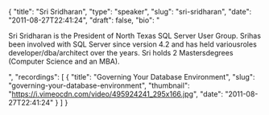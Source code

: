 {
  "title": "Sri Sridharan",
  "type": "speaker",
  "slug": "sri-sridharan",
  "date": "2011-08-27T22:41:24",
  "draft": false,
  "bio": "<p>Sri Sridharan is the President of North Texas SQL Server User Group. Srihas been involved with SQL Server since version 4.2 and has held variousroles developer/dba/architect over the years. Sri holds 2 Mastersdegrees (Computer Science and an MBA).</p>",
  "recordings": [
    {
      "title": "Governing Your Database Environment",
      "slug": "governing-your-database-environment",
      "thumbnail": "https://i.vimeocdn.com/video/495924241_295x166.jpg",
      "date": "2011-08-27T22:41:24"
    }
  ]
}